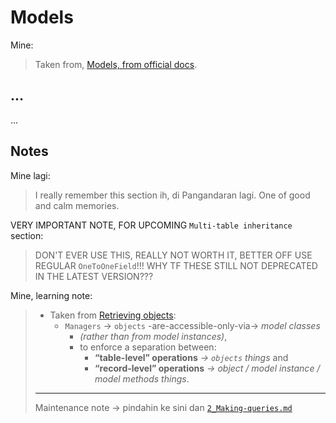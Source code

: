 # Models

Mine:
> Taken from, [Models, from official docs](https://docs.djangoproject.com/en/5.0/topics/db/models/).

## ...

...

## Notes

Mine lagi:
> I really remember this section ih, di Pangandaran lagi. One of good and calm memories.

VERY IMPORTANT NOTE, FOR UPCOMING `Multi-table inheritance` section:
> DON'T EVER USE THIS, REALLY NOT WORTH IT, BETTER OFF USE REGULAR `OneToOneField`!!! WHY TF THESE STILL NOT DEPRECATED IN THE LATEST VERSION???

Mine, learning note:
> - Taken from [Retrieving objects](https://docs.djangoproject.com/en/5.0/topics/db/queries/#retrieving-objects):
>   - `Managers` -> `objects` -are-accessible-only-via-> _model classes_
>     - _(rather than from model instances)_, 
>     - to enforce a separation between:
>       - **“table-level” operations** _-> `objects` things_ and
>       - **“record-level” operations** _-> object / model instance / model methods things_.
> ---
> Maintenance note -> pindahin ke sini dan [`2_Making-queries.md`](2_Making-queries.md)
